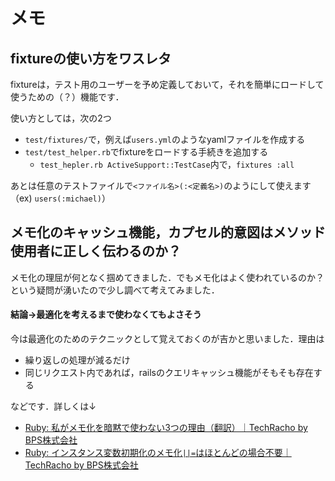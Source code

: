 # メモ

## fixtureの使い方をワスレタ
fixtureは，テスト用のユーザーを予め定義しておいて，それを簡単にロードして使うための（？）機能です．

使い方としては，次の2つ

* `test/fixtures/`で，例えば`users.yml`のようなyamlファイルを作成する
* `test/test_helper.rb`でfixtureをロードする手続きを追加する
    * `test_hepler.rb ActiveSupport::TestCase`内で，`fixtures :all`

あとは任意のテストファイルで`<ファイル名>(:<定義名>)`のようにして使えます（ex) `users(:michael)`）


## メモ化のキャッシュ機能，カプセル的意図はメソッド使用者に正しく伝わるのか？
メモ化の理屈が何となく掴めてきました．でもメモ化はよく使われているのか？という疑問が湧いたので少し調べて考えてみました．

#### 結論→最適化を考えるまで使わなくてもよさそう

今は最適化のためのテクニックとして覚えておくのが吉かと思いました．理由は

* 繰り返しの処理が減るだけ
* 同じリクエスト内であれば，railsのクエリキャッシュ機能がそもそも存在する

などです．詳しくは↓

* [Ruby: 私がメモ化を暗黙で使わない3つの理由（翻訳）｜TechRacho by BPS株式会社](https://techracho.bpsinc.jp/hachi8833/2023_07_20/131423)
* [Ruby: インスタンス変数初期化のメモ化`||=`はほとんどの場合不要｜TechRacho by BPS株式会社](https://techracho.bpsinc.jp/hachi8833/2020_06_25/74938)